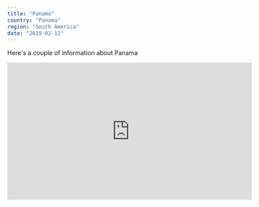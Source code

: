 ```yaml
---
title: "Panama"
country: "Panama"
region: "South America"
date: "2019-02-12"
---
```


Here's a couple of information about Panama

<iframe width="560" height="315" src="https://www.youtube.com/embed/4n0xNbfJLR8" frameborder="0" allowfullscreen></iframe>
